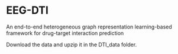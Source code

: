 # EEG-DTI
An end-to-end heterogeneous graph representation learning-based framework for drug-target interaction prediction


Download the data and upzip it in the DTI_data folder.
